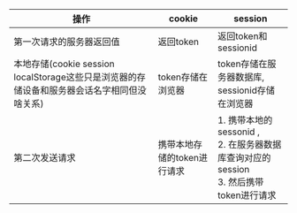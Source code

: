 

|    操作          | cookie                      | session                                                      |
| ------------ | --------------------------- | ------------------------------------------------------------ |
|第一次请求的服务器返回值 | 返回token                   | 返回token和sessionid                                         |
| 本地存储(cookie session localStorage这些只是浏览器的存储设备和服务器会话名字相同但没啥关系)         | token存储在浏览器           | token存储在服务器数据库,<br />sessionid存储在浏览器          |
| 第二次发送请求     | 携带本地存储的token进行请求 | 1. 携带本地的sessonid ,<br />2. 在服务器数据库查询对应的session<br />3. 然后携带token进行请求 |

